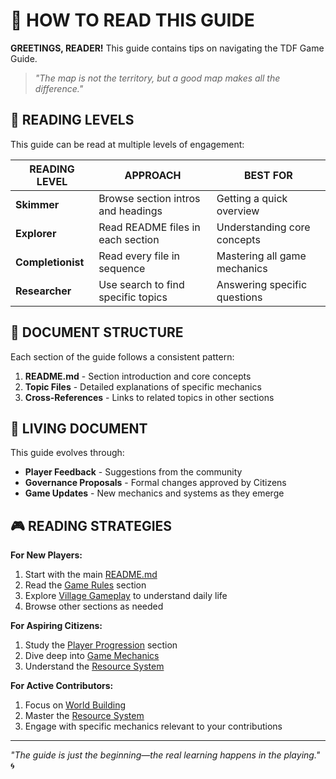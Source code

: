 # 📖 HOW TO READ THIS GUIDE

**GREETINGS, READER!** This guide contains tips on navigating the TDF Game Guide.

> *"The map is not the territory, but a good map makes all the difference."*

## 🎲 READING LEVELS

This guide can be read at multiple levels of engagement:

| READING LEVEL | APPROACH | BEST FOR |
|---------------|----------|----------|
| **Skimmer** | Browse section intros and headings | Getting a quick overview |
| **Explorer** | Read README files in each section | Understanding core concepts |
| **Completionist** | Read every file in sequence | Mastering all game mechanics |
| **Researcher** | Use search to find specific topics | Answering specific questions |

## 🧩 DOCUMENT STRUCTURE

Each section of the guide follows a consistent pattern:

1. **README.md** - Section introduction and core concepts
2. **Topic Files** - Detailed explanations of specific mechanics
3. **Cross-References** - Links to related topics in other sections

## 🔄 LIVING DOCUMENT

This guide evolves through:

- **Player Feedback** - Suggestions from the community
- **Governance Proposals** - Formal changes approved by Citizens
- **Game Updates** - New mechanics and systems as they emerge

## 🎮 READING STRATEGIES

**For New Players:**
1. Start with the main [README.md](../README.md)
2. Read the [Game Rules](../01_introduction/README.md) section
3. Explore [Village Gameplay](../06_community-living/README.md) to understand daily life
4. Browse other sections as needed

**For Aspiring Citizens:**
1. Study the [Player Progression](../04_citizenship/README.md) section
2. Dive deep into [Game Mechanics](../03_governance/README.md)
3. Understand the [Resource System](../05_token-economy/README.md)

**For Active Contributors:**
1. Focus on [World Building](../07_land-stewardship/README.md)
2. Master the [Resource System](../05_token-economy/README.md)
3. Engage with specific mechanics relevant to your contributions

---

*"The guide is just the beginning—the real learning happens in the playing."* 🌀
